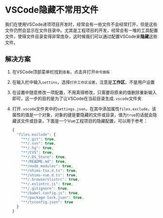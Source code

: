 # VSCode隐藏不常用文件

我们在使用VSCode进项项目开发时，经常会有一些文件不会经常打开，但是这些文件仍然会显示在文件目录中。尤其是工程项目的开发，经常会有一堆的工具配置文件，使得文件目录变得非常庞杂，这时候我们可以通过配置VSCode来**隐藏**这些文件。



## 解决方案

1. 在VSCode顶部菜单栏找到`查看`，点击并打开`命令面板`

2. 在输入栏中输入`settins`，选择`打开工作区设置`，注意是**工作区**，不是用户设置

3. 在设置中随意修改一项配置，不用真得修改，只需要将原来的值删除重新输入即可，这一步的目的是为了让VSCode在当前目录生成`.vscode`文件夹

4. 打开`.vscode`文件夹中的`settings.json`，在其中添加属性`files.exclude`，该属性的值是一个对象，对象的键是要隐藏的文件或目录，值为`true`的话就会隐藏该文件或目录，下面是一个Vue工程项目的隐藏配置，可以用于参考：

   ```js
   {
     "files.exclude": {
       "**/.git": true,
       "**/.svn": true,
       "**/.hg": true,
       "**/CVS": true,
       "**/.DS_Store": true,
       "**/README.md": true,
       "**/node_modules": true,
       "**/shims-tsx.d.ts": true,
       "**/shims-vue.d.ts": true,
       "**/.browserslistrc": true,
       "**/.eslintrc.js": true,
       "**/.gitignore": true,
       "**/babel.config.js": true,
       "**/package-lock.json": true,
       "**/tsconfig.json": true
     }
   }
   ```

   